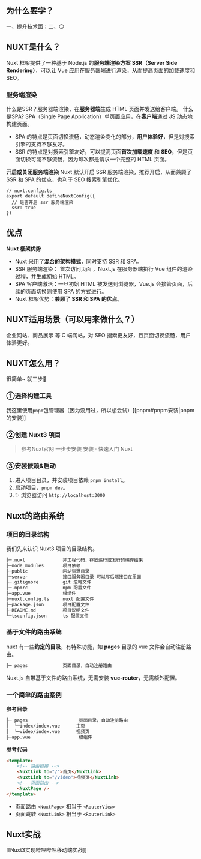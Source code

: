 ## 为什么要学？

一、提升技术面；二、😏

## NUXT是什么？

Nuxt 框架提供了一种基于 Node.js 的**服务端渲染方案 SSR（Server Side Rendering）**，可以让 Vue 应用在服务器端进行渲染，从而提高页面的加载速度和 SEO。

### 服务端渲染

什么是SSR？服务器端渲染，在**服务器端**生成 HTML 页面并发送给客户端。 什么是SPA? SPA（Single Page Application）单页面应用，在**客户端**通过 JS 动态地构建页面。

- SPA 的特点是页面切换流畅，动态渲染变化的部分，**用户体验好**，但是对搜索引擎的支持不够友好。
- SSR 的特点是对搜索引擎友好，可以提高页面**首次加载速度** 和 **SEO**，但是页面切换可能不够流畅，因为每次都是请求一个完整的 HTML 页面。

**开启或关闭服务端渲染** Nuxt 默认开启 SSR 服务端渲染，推荐开启，从而兼顾了 SSR 和 SPA 的优点，也利于 SEO 搜索引擎优化。

```tsx
// nuxt.config.ts
export default defineNuxtConfig({
  // 是否开启 ssr 服务端渲染  
  ssr: true
})
```

## 优点

**Nuxt 框架优势**

- Nuxt 采用了**混合的架构模式**，同时支持 SSR 和 SPA。
- SSR 服务端渲染： 首次访问页面 ，Nuxt.js 在服务器端执行 Vue 组件的渲染过程，并生成初始 HTML。
- SPA 客户端激活：一旦初始 HTML 被发送到浏览器，Vue.js 会接管页面，后续的页面切换则使用 SPA 的方式进行。
- Nuxt 框架优势：**兼顾了 SSR 和 SPA 的优点**。

## NUXT适用场景（可以用来做什么？）

企业网站、商品展示 等 C 端网站，对 SEO 搜索更友好，且页面切换流畅，用户体验更好。

## NUXT怎么用？

很简单~ 就三步🤭

### ①选择构建工具

我这里使用`pnpm`包管理器（因为没用过，所以想尝试）[[pnpm#pnpm安装|pnpm的安装]]

### ②创建 Nuxt3 项目

> 参考Nuxt官网 一步步安装 安装 · 快速入门 Nuxt

### ③安装依赖&启动

1. 进入项目目录，并安装项目依赖 `pnpm install`。
2. 启动项目，`pnpm dev`。
3. ✨ 浏览器访问 `http://localhost:3000`

## Nuxt的路由系统

### 项目的目录结构

我们先来认识 Nuxt3 项目的目录结构。

```bash
├─.nuxt              非工程代码，存放运行或发行的编译结果
├─node_modules       项目依赖
├─public             网站资源目录
├─server             接口服务器目录 可以写后端接口在里面
├─.gitignore         git 忽略文件
├─.npmrc             npm 配置文件
├─app.vue            根组件
├─nuxt.config.ts     nuxt 配置文件
├─package.json       项目配置文件
├─README.md          项目说明文件
└─tsconfig.json      ts 配置文件
```

### 基于文件的路由系统

nuxt 有一些**约定的目录**，有特殊功能，如 **pages** 目录的 vue 文件会自动注册路由。

```bash
├─ pages             页面目录，自动注册路由
```

Nuxt.js 自带基于文件的路由系统，无需安装 **vue-router**，无需额外配置。

### 一个简单的路由案例

**参考目录**

```bash
├─ pages                   页面目录，自动注册路由
│  └─index/index.vue      主页
│  └─video/index.vue      视频页
├─app.vue                  根组件
```

**参考代码**
```html {3-4,6}
<template> 
	<!-- 路由链接 --> 
	<NuxtLink to="/">首页</NuxtLink> 
	<NuxtLink to="/video">视频页</NuxtLink> 
	<!-- 页面路由 --> 
	<NuxtPage /> 
</template>
```

- 页面路由 `<NuxtPage>` 相当于 `<RouterView>`
- 页面跳转 `<NuxtLink>` 相当于 `<RouterLink>`

## Nuxt实战

[[Nuxt3实现哔哩哔哩移动端实战]]